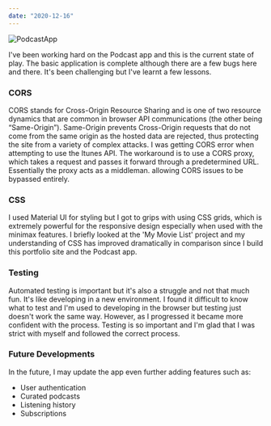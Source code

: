 ```yaml
---
date: "2020-12-16"
---
```


![PodcastApp](https://res.cloudinary.com/dndp8567v/image/upload/v1608116331/PodcastApp_adeb2f3e15.gif)

I've been working hard on the Podcast app and this is the current state of play. The basic application is complete although there are a few bugs here and there. It's been challenging but I've learnt a few lessons.

### CORS

CORS stands for Cross-Origin Resource Sharing and is one of two resource dynamics that are common in browser API communications (the other being “Same-Origin”). Same-Origin prevents Cross-Origin requests that do not come from the same origin as the hosted data are rejected, thus protecting the site from a variety of complex attacks. I was getting CORS error when attempting to use the Itunes API. The workaround is to use a CORS proxy, which takes a request and passes it forward through a predetermined URL. Essentially the proxy acts as a middleman. allowing CORS issues to be bypassed entirely.

### CSS

I used Material UI for styling but I got to grips with using CSS grids, which is extremely powerful for the responsive design especially when used with the minimax features. I briefly looked at the 'My Movie List' project and my understanding of CSS has improved dramatically in comparison since I build this portfolio site and the Podcast app.

### Testing

Automated testing is important but it's also a struggle and not that much fun. It's like developing in a new environment. I found it difficult to know what to test and I'm used to developing in the browser but testing just doesn't work the same way. However, as I progressed it became more confident with the process. Testing is so important and I'm glad that I was strict with myself and followed the correct process.

### Future Developments

In the future, I may update the app even further adding features such as:

- User authentication
- Curated podcasts
- Listening history
- Subscriptions
